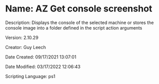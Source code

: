 ﻿# Name: AZ Get console screenshot

Description: Displays the console of the selected machine or stores the console image into a folder defined in the script action arguments

Version: 2.10.29

Creator: Guy Leech

Date Created: 09/17/2021 13:07:01

Date Modified: 03/17/2022 12:06:43

Scripting Language: ps1

